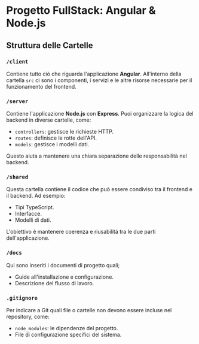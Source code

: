 # Progetto FullStack: Angular & Node.js

## Struttura delle Cartelle

### `/client`
Contiene tutto ciò che riguarda l'applicazione **Angular**. All'interno della cartella `src` ci sono i componenti, i servizi e le altre risorse necessarie per il funzionamento del frontend.

### `/server`
Contiene l'applicazione **Node.js** con **Express**. Puoi organizzare la logica del backend in diverse cartelle, come:
- `controllers`: gestisce le richieste HTTP.
- `routes`: definisce le rotte dell'API.
- `models`: gestisce i modelli dati.

Questo aiuta a mantenere una chiara separazione delle responsabilità nel backend.

### `/shared`
Questa cartella contiene il codice che può essere condiviso tra il frontend e il backend. Ad esempio:
- Tipi TypeScript.
- Interfacce.
- Modelli di dati.

L'obiettivo è mantenere coerenza e riusabilità tra le due parti dell'applicazione.

### `/docs`
Qui sono inseriti i documenti di progetto quali;
- Guide all'installazione e configurazione.
- Descrizione del flusso di lavoro.

### `.gitignore`
Per indicare a Git quali file o cartelle non devono essere incluse nel repository, come:
- `node_modules`: le dipendenze del progetto.
- File di configurazione specifici del sistema.